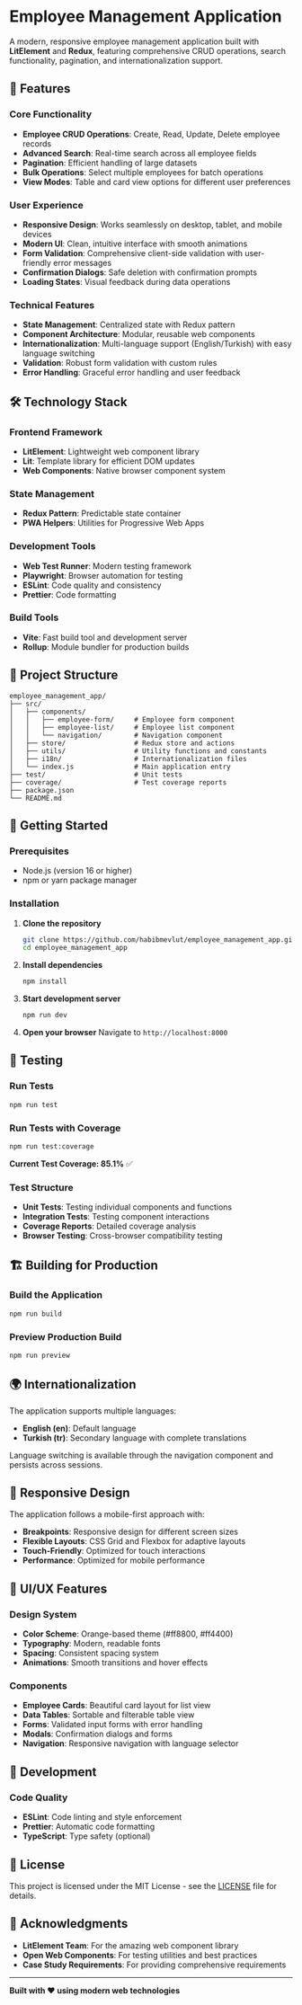 # Employee Management Application

A modern, responsive employee management application built with **LitElement** and **Redux**, featuring comprehensive CRUD operations, search functionality, pagination, and internationalization support.

## 🚀 Features

### Core Functionality
- **Employee CRUD Operations**: Create, Read, Update, Delete employee records
- **Advanced Search**: Real-time search across all employee fields
- **Pagination**: Efficient handling of large datasets
- **Bulk Operations**: Select multiple employees for batch operations
- **View Modes**: Table and card view options for different user preferences

### User Experience
- **Responsive Design**: Works seamlessly on desktop, tablet, and mobile devices
- **Modern UI**: Clean, intuitive interface with smooth animations
- **Form Validation**: Comprehensive client-side validation with user-friendly error messages
- **Confirmation Dialogs**: Safe deletion with confirmation prompts
- **Loading States**: Visual feedback during data operations

### Technical Features
- **State Management**: Centralized state with Redux pattern
- **Component Architecture**: Modular, reusable web components
- **Internationalization**: Multi-language support (English/Turkish) with easy language switching
- **Validation**: Robust form validation with custom rules
- **Error Handling**: Graceful error handling and user feedback

## 🛠️ Technology Stack

### Frontend Framework
- **LitElement**: Lightweight web component library
- **Lit**: Template library for efficient DOM updates
- **Web Components**: Native browser component system

### State Management
- **Redux Pattern**: Predictable state container
- **PWA Helpers**: Utilities for Progressive Web Apps

### Development Tools
- **Web Test Runner**: Modern testing framework
- **Playwright**: Browser automation for testing
- **ESLint**: Code quality and consistency
- **Prettier**: Code formatting

### Build Tools
- **Vite**: Fast build tool and development server
- **Rollup**: Module bundler for production builds

## 📁 Project Structure

```
employee_management_app/
├── src/
│   ├── components/
│   │   ├── employee-form/     # Employee form component
│   │   ├── employee-list/     # Employee list component
│   │   └── navigation/        # Navigation component
│   ├── store/                 # Redux store and actions
│   ├── utils/                 # Utility functions and constants
│   ├── i18n/                  # Internationalization files
│   └── index.js               # Main application entry
├── test/                      # Unit tests
├── coverage/                  # Test coverage reports
├── package.json
└── README.md
```

## 🚀 Getting Started

### Prerequisites
- Node.js (version 16 or higher)
- npm or yarn package manager

### Installation

1. **Clone the repository**
   ```bash
   git clone https://github.com/habibmevlut/employee_management_app.git
   cd employee_management_app
   ```

2. **Install dependencies**
   ```bash
   npm install
   ```

3. **Start development server**
   ```bash
   npm run dev
   ```

4. **Open your browser**
   Navigate to `http://localhost:8000`

## 🧪 Testing

### Run Tests
```bash
npm run test
```

### Run Tests with Coverage
```bash
npm run test:coverage
```

**Current Test Coverage: 85.1%** ✅

### Test Structure
- **Unit Tests**: Testing individual components and functions
- **Integration Tests**: Testing component interactions
- **Coverage Reports**: Detailed coverage analysis
- **Browser Testing**: Cross-browser compatibility testing

## 🏗️ Building for Production

### Build the Application
```bash
npm run build
```

### Preview Production Build
```bash
npm run preview
```

## 🌍 Internationalization

The application supports multiple languages:
- **English (en)**: Default language
- **Turkish (tr)**: Secondary language with complete translations

Language switching is available through the navigation component and persists across sessions.

## 📱 Responsive Design

The application follows a mobile-first approach with:
- **Breakpoints**: Responsive design for different screen sizes
- **Flexible Layouts**: CSS Grid and Flexbox for adaptive layouts
- **Touch-Friendly**: Optimized for touch interactions
- **Performance**: Optimized for mobile performance

## 🎨 UI/UX Features

### Design System
- **Color Scheme**: Orange-based theme (#ff8800, #ff4400)
- **Typography**: Modern, readable fonts
- **Spacing**: Consistent spacing system
- **Animations**: Smooth transitions and hover effects

### Components
- **Employee Cards**: Beautiful card layout for list view
- **Data Tables**: Sortable and filterable table view
- **Forms**: Validated input forms with error handling
- **Modals**: Confirmation dialogs and forms
- **Navigation**: Responsive navigation with language selector

## 🔧 Development

### Code Quality
- **ESLint**: Code linting and style enforcement
- **Prettier**: Automatic code formatting
- **TypeScript**: Type safety (optional)

## 📝 License

This project is licensed under the MIT License - see the [LICENSE](LICENSE) file for details.

## 🙏 Acknowledgments

- **LitElement Team**: For the amazing web component library
- **Open Web Components**: For testing utilities and best practices
- **Case Study Requirements**: For providing comprehensive requirements

---

**Built with ❤️ using modern web technologies**
